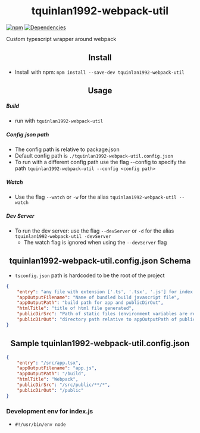 <h1 align="center">tquinlan1992-webpack-util</h1>

[![npm](https://img.shields.io/npm/v/tquinlan1992-webpack-util.svg?style=flat-square)](https://www.npmjs.com/package/tquinlan1992-webpack-util)
[![Dependencies](https://david-dm.org/tquinlan1992/tquinlan1992-webpack-util.svg)](https://david-dm.org/tquinlan1992/tquinlan1992-webpack-util)

Custom typescript wrapper around webpack

<h2 align="center">Install</h2>

- Install with npm: ```npm install --save-dev tquinlan1992-webpack-util```

<h2 align="center">Usage</h2>

<h5 align="left">Build</h5>

- run with ```tquinlan1992-webpack-util```

<h5 align="left">Config.json path</h5>

- The config path is relative to package.json
- Default config path is ```./tquinlan1992-webpack-util.config.json```
- To run with a different config path use the flag --config to specify the path
```tquinlan1992-webpack-util --config <config path>```

<h5>Watch</h5>

- Use the flag ```--watch``` or ```-w``` for the alias
```tquinlan1992-webpack-util --watch```

<h5>Dev Server</h5>

- To run the dev server: use the flag ```--devServer``` or ```-d``` for the alias
```tquinlan1992-webpack-util -devServer```
    - The watch flag is ignored when using the ```--devServer``` flag

<h2 align="center">tquinlan1992-webpack-util.config.json Schema</h2>

- ```tsconfig.json``` path is hardcoded to be the root of the project

```json
{
    "entry": "any file with extension ['.ts', '.tsx', '.js'] for index of app",
    "appOutputFilename": "Name of bundled build javascript file",
    "appOutputPath": "build path for app and publicDirOut",
    "htmlTitle": "title of html file generated",
    "publicDirSrc": "Path of static files (environment variables are recommended for this directory)",
    "publicDirOut": "directory path relative to appOutputPath of publicDir build"
}
```

<h2 align="center">Sample tquinlan1992-webpack-util.config.json</h2>

```json
{
    "entry": "/src/app.tsx",
    "appOutputFilename": "app.js",
    "appOutputPath": "/build",
    "htmlTitle": "Webpack",
    "publicDirSrc": "/src/public/**/*",
    "publicDirOut": "/public"
}
```

<h3 align="left">Development env for index.js</h3>

- ```#!/usr/bin/env node```
